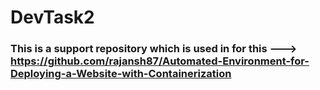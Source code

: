 # DevTask2
### This is a support repository which is used in for this ---> https://github.com/rajansh87/Automated-Environment-for-Deploying-a-Website-with-Containerization

